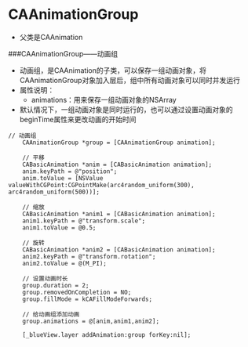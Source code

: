 # CAAnimationGroup
- 父类是CAAnimation

###CAAnimationGroup——动画组
- 动画组，是CAAnimation的子类，可以保存一组动画对象，将CAAnimationGroup对象加入层后，组中所有动画对象可以同时并发运行
- 属性说明：
    - animations：用来保存一组动画对象的NSArray
- 默认情况下，一组动画对象是同时运行的，也可以通过设置动画对象的beginTime属性来更改动画的开始时间


```objc
// 动画组
    CAAnimationGroup *group = [CAAnimationGroup animation];

    // 平移
    CABasicAnimation *anim = [CABasicAnimation animation];
    anim.keyPath = @"position";
    anim.toValue = [NSValue valueWithCGPoint:CGPointMake(arc4random_uniform(300), arc4random_uniform(500))];

    // 缩放
    CABasicAnimation *anim1 = [CABasicAnimation animation];
    anim1.keyPath = @"transform.scale";
    anim1.toValue = @0.5;

    // 旋转
    CABasicAnimation *anim2 = [CABasicAnimation animation];
    anim2.keyPath = @"transform.rotation";
    anim2.toValue = @(M_PI);

    // 设置动画时长
    group.duration = 2;
    group.removedOnCompletion = NO;
    group.fillMode = kCAFillModeForwards;

    // 给动画组添加动画
    group.animations = @[anim,anim1,anim2];

    [_blueView.layer addAnimation:group forKey:nil];

```
